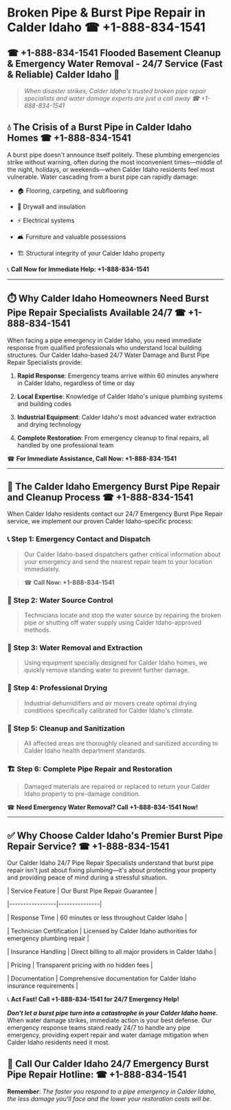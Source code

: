 # Broken Pipe & Burst Pipe Repair in Calder Idaho ☎ +1-888-834-1541  
## ☎ +1-888-834-1541 Flooded Basement Cleanup & Emergency Water Removal - 24/7 Service (Fast & Reliable) Calder Idaho 🚨  

> *When disaster strikes, Calder Idaho's trusted broken pipe repair specialists and water damage experts are just a call away ☎ +1-888-834-1541*  

## 💧 The Crisis of a Burst Pipe in Calder Idaho Homes ☎ +1-888-834-1541  

A burst pipe doesn't announce itself politely. These plumbing emergencies strike without warning, often during the most inconvenient times—middle of the night, holidays, or weekends—when Calder Idaho residents feel most vulnerable. Water cascading from a burst pipe can rapidly damage:  

* 🏠 Flooring, carpeting, and subflooring  
* 🧱 Drywall and insulation  
* ⚡ Electrical systems  
* 🛋️ Furniture and valuable possessions  
* 🏗️ Structural integrity of your Calder Idaho property  

📞 **Call Now for Immediate Help: +1-888-834-1541**  

---  

## ⏱️ Why Calder Idaho Homeowners Need Burst Pipe Repair Specialists Available 24/7 ☎ +1-888-834-1541  

When facing a pipe emergency in Calder Idaho, you need immediate response from qualified professionals who understand local building structures. Our Calder Idaho-based 24/7 Water Damage and Burst Pipe Repair Specialists provide:  

1. **Rapid Response**: Emergency teams arrive within 60 minutes anywhere in Calder Idaho, regardless of time or day  
2. **Local Expertise**: Knowledge of Calder Idaho's unique plumbing systems and building codes  
3. **Industrial Equipment**: Calder Idaho's most advanced water extraction and drying technology  
4. **Complete Restoration**: From emergency cleanup to final repairs, all handled by one professional team  

☎ **For Immediate Assistance, Call Now: +1-888-834-1541**  

---  

## 🔧 The Calder Idaho Emergency Burst Pipe Repair and Cleanup Process ☎ +1-888-834-1541  

When Calder Idaho residents contact our 24/7 Emergency Burst Pipe Repair service, we implement our proven Calder Idaho-specific process:  

### 📞 Step 1: Emergency Contact and Dispatch  
> Our Calder Idaho-based dispatchers gather critical information about your emergency and send the nearest repair team to your location immediately.  
> ☎ **Call Now: +1-888-834-1541**  

### 🚿 Step 2: Water Source Control  
> Technicians locate and stop the water source by repairing the broken pipe or shutting off water supply using Calder Idaho-approved methods.  

### 🌊 Step 3: Water Removal and Extraction  
> Using equipment specially designed for Calder Idaho homes, we quickly remove standing water to prevent further damage.  

### 💨 Step 4: Professional Drying  
> Industrial dehumidifiers and air movers create optimal drying conditions specifically calibrated for Calder Idaho's climate.  

### 🧼 Step 5: Cleanup and Sanitization  
> All affected areas are thoroughly cleaned and sanitized according to Calder Idaho health department standards.  

### 🏗️ Step 6: Complete Pipe Repair and Restoration  
> Damaged materials are repaired or replaced to return your Calder Idaho property to pre-damage condition.  

☎ **Need Emergency Water Removal? Call +1-888-834-1541 Now!**  

---  

## ✅ Why Choose Calder Idaho's Premier Burst Pipe Repair Service? ☎ +1-888-834-1541  

Our Calder Idaho 24/7 Pipe Repair Specialists understand that burst pipe repair isn't just about fixing plumbing—it's about protecting your property and providing peace of mind during a stressful situation.  

| Service Feature | Our Burst Pipe Repair Guarantee |  
|-----------------|---------------|  
| Response Time | 60 minutes or less throughout Calder Idaho |  
| Technician Certification | Licensed by Calder Idaho authorities for emergency plumbing repair |  
| Insurance Handling | Direct billing to all major providers in Calder Idaho |  
| Pricing | Transparent pricing with no hidden fees |  
| Documentation | Comprehensive documentation for Calder Idaho insurance requirements |  

📞 **Act Fast! Call +1-888-834-1541 for 24/7 Emergency Help!**  

***Don't let a burst pipe turn into a catastrophe in your Calder Idaho home.*** When water damage strikes, immediate action is your best defense. Our emergency response teams stand ready 24/7 to handle any pipe emergency, providing expert repair and water damage mitigation when Calder Idaho residents need it most.  

## 📱 Call Our Calder Idaho 24/7 Emergency Burst Pipe Repair Hotline: ☎ +1-888-834-1541  

**Remember**: *The faster you respond to a pipe emergency in Calder Idaho, the less damage you'll face and the lower your restoration costs will be.*